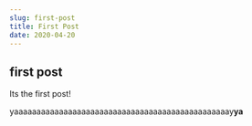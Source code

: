 ```yaml
---
slug: first-post
title: First Post
date: 2020-04-20
---
```


## first post

Its the first post!

yaaaaaaaaaaaaaaaaaaaaaaaaaaaaaaaaaaaaaaaaaaaaaaaay**ya**
